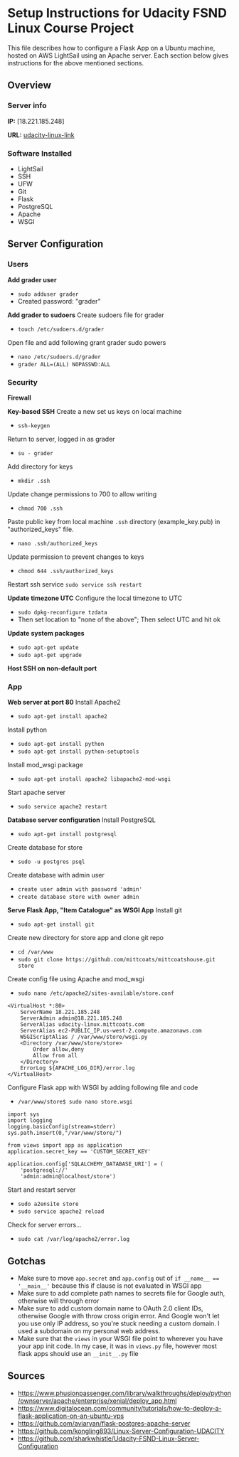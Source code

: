 # Setup Instructions for Udacity FSND Linux Course Project
This file describes how to configure a Flask App on a Ubuntu machine, hosted on AWS LightSail using an Apache server. Each section below gives instructions for the above mentioned sections.

## Overview
### Server info
__IP:__ [18.221.185.248]

__URL:__ [udacity-linux-link]

### Software Installed
* LightSail
* SSH
* UFW
* Git
* Flask
* PostgreSQL
* Apache
* WSGI

## Server Configuration
### Users
__Add grader user__
- `sudo adduser grader`
- Created password: "grader"


__Add grader to sudoers__
Create sudoers file for grader
- `touch /etc/sudoers.d/grader`

Open file and add following grant grader sudo powers
- `nano /etc/sudoers.d/grader`
- `grader ALL=(ALL) NOPASSWD:ALL`

### Security
__Firewall__

__Key-based SSH__
Create a new set us keys on local machine
- `ssh-keygen`

Return to server, logged in as grader
- `su - grader`

Add directory for keys
- `mkdir .ssh`

Update change permissions to 700 to allow writing
- `chmod 700 .ssh`

Paste public key from local machine `.ssh` directory (example_key.pub) in "authorized_keys" file.
- `nano .ssh/authorized_keys`

Update permission to prevent changes to keys
- `chmod 644 .ssh/authorized_keys`

Restart ssh service
`sudo service ssh restart`

__Update timezone UTC__
Configure the local timezone to UTC
- `sudo dpkg-reconfigure tzdata`
- Then set location to "none of the above"; Then select UTC and hit ok

__Update system packages__
- `sudo apt-get update`
- `sudo apt-get upgrade`


__Host SSH on non-default port__

### App
__Web server at port 80__
Install Apache2
- `sudo apt-get install apache2`

Install python
- `sudo apt-get install python`
- `sudo apt-get install python-setuptools`

Install mod_wsgi package
- `sudo apt-get install apache2 libapache2-mod-wsgi`

Start apache server
- `sudo service apache2 restart`

__Database server configuration__
Install PostgreSQL
- `sudo apt-get install postgresql`

Create database for store
- `sudo -u postgres psql`

Create database with admin user
- `create user admin with password 'admin'`
- `create database store with owner admin`

__Serve Flask App, "Item Catalogue" as WSGI App__
Install git
- `sudo apt-get install git`

Create new directory for store app and clone git repo
- `cd /var/www`
- `sudo git clone https://github.com/mittcoats/mittcoatshouse.git store`

Create config file using Apache and mod_wsgi
- `sudo nano /etc/apache2/sites-available/store.conf`
```
<VirtualHost *:80>
    ServerName 18.221.185.248
    ServerAdmin admin@18.221.185.248
    ServerAlias udacity-linux.mittcoats.com
    ServerAlias ec2-PUBLIC_IP.us-west-2.compute.amazonaws.com
    WSGIScriptAlias / /var/www/store/wsgi.py
    <Directory /var/www/store/store>
        Order allow,deny
        Allow from all
    </Directory>
    ErrorLog ${APACHE_LOG_DIR}/error.log
</VirtualHost>
```

Configure Flask app with WSGI by adding following file and code
- `/var/www/store$ sudo nano store.wsgi`
```
import sys
import logging
logging.basicConfig(stream=stderr)
sys.path.insert(0,"/var/www/store/")

from views import app as application
application.secret_key == 'CUSTOM_SECRET_KEY'

application.config['SQLALCHEMY_DATABASE_URI'] = (
    'postgresql://'
    'admin:admin@localhost/store')
```

Start and restart server
- `sudo a2ensite store`
- `sudo service apache2 reload`

Check for server errors...
- `sudo cat /var/log/apache2/error.log`

## Gotchas
- Make sure to move `app.secret` and `app.config` out of `if __name__ == '__main__'` because this if clause is not evaluated in WSGI app
- Make sure to add complete path names to secrets file for Google auth, otherwise will through error
- Make sure to add custom domain name to OAuth 2.0 client IDs, otherwise Google with throw cross origin error. And Google won't let you use only IP address, so you're stuck needing a custom domain. I used a subdomain on my personal web address.
- Make sure that the `views` in your WSGI file point to wherever you have your app init code. In my case, it was in `views.py` file, however most flask apps should use an `__init__.py` file

## Sources
- https://www.phusionpassenger.com/library/walkthroughs/deploy/python/ownserver/apache/enterprise/xenial/deploy_app.html
- https://www.digitalocean.com/community/tutorials/how-to-deploy-a-flask-application-on-an-ubuntu-vps
- https://github.com/aviaryan/flask-postgres-apache-server
- https://github.com/kongling893/Linux-Server-Configuration-UDACITY
- https://github.com/sharkwhistle/Udacity-FSND-Linux-Server-Configuration

[udacity-linux-link]: http://www.udacity-linux.mittcoats.com
